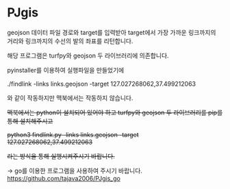 # PJgis

geojson 데이터 파일 경로와 target를 입력받아 target에서 가장 가까운 링크까지의 거리와 링크까지의 수선의 발의 좌표를 리턴합니다.

해당 프로그램은 turfpy와 geojson 두 라이브러리에 의존합니다.

pyinstaller를 이용하여 실행파일을 만들었기에

./findlink -links links.geojson -target 127.027268062,37.499212063

와 같이 작동하지만 맥북에서는 작동하지 않습니다.

~~맥북에서는 python이 설치되어 있어야 하고 turfpy와 geojson 두 라이브러리를 pip를 통해 설치해주시고~~

~~python3 findlink.py -links links.geojson -target 127.027268062,37.499212063~~

~~라는 방식을 통해 실행시켜주시기 바랍니다.~~

-> go를 이용한 프로그램을 사용하여 주시기 바랍니다.
https://github.com/tajava2006/PJgis_go

